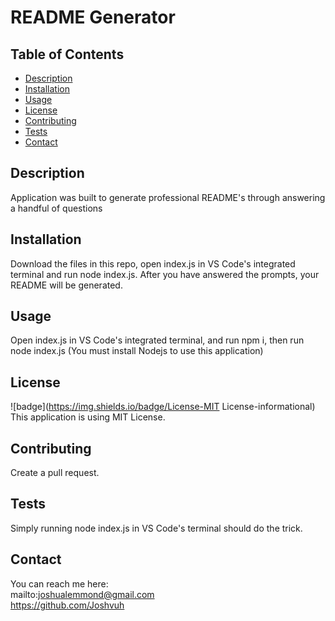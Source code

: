 # README Generator

  ## Table of Contents
  
  - [Description](#description)
  - [Installation](#installation)
  - [Usage](#usage)
  - [License](#license)
  - [Contributing](#contributing)
  - [Tests](#tests)
  - [Contact](#contact)

  ## Description
  
  Application was built to generate professional README's through answering a handful of questions
  
  ## Installation
  
  Download the files in this repo, open index.js in VS Code's integrated terminal and run node index.js. After you have answered the prompts, your README will be generated.
  
  ## Usage
  
  Open index.js in VS Code's integrated terminal, and run npm i, then run node index.js (You must install Nodejs to use this application)

  ## License
  
  ![badge](https://img.shields.io/badge/License-MIT License-informational)
  <br>
  This application is using MIT License. 
  
  ## Contributing
  
  Create a pull request.
  
  ## Tests

  Simply running node index.js in VS Code's terminal should do the trick.

  ## Contact
  
  You can reach me here:
  <br> 
  mailto:joshualemmond@gmail.com 
  <br>
  https://github.com/Joshvuh
